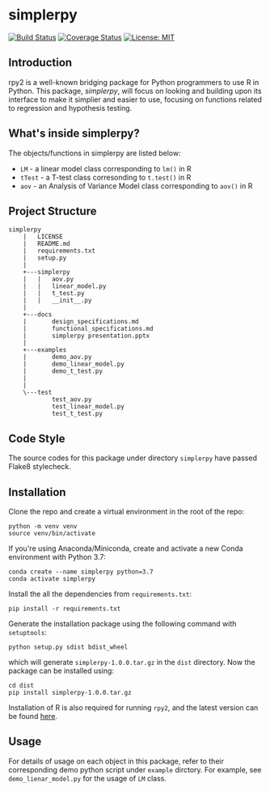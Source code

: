 # simplerpy
[![Build Status](https://app.travis-ci.com/Rogerwyf/simplerpy.svg?branch=main)](https://app.travis-ci.com/Rogerwyf/simplerpy)
[![Coverage Status](https://coveralls.io/repos/github/Rogerwyf/simplerpy/badge.svg?branch=main)](https://coveralls.io/github/Rogerwyf/simplerpy?branch=main)
[![License: MIT](https://img.shields.io/badge/License-MIT-yellow.svg)](https://opensource.org/licenses/MIT)

## Introduction
rpy2 is a well-known bridging package for Python programmers to use R in Python. This package, *simplerpy*, will focus on looking and building upon its interface to make it simplier and easier to use, focusing on functions related to regression and hypothesis testing.

## What's inside simplerpy?
The objects/functions in simplerpy are listed below:
* `LM` - a linear model class corresponding to `lm()` in R
* `tTest` - a T-test class corresonding to `t.test()` in R
* `aov` - an Analysis of Variance Model class corresponding to `aov()` in R

## Project Structure
```
simplerpy
    |   LICENSE
    |   README.md
    |   requirements.txt
    |   setup.py
    |   
    +---simplerpy
    |   |   aov.py
    |   |   linear_model.py
    |   |   t_test.py
    |   |   __init__.py
    |           
    +---docs
    |       design_specifications.md
    |       functional_specifications.md
    |       simplerpy presentation.pptx
    |       
    +---examples
    |       demo_aov.py
    |       demo_linear_model.py
    |       demo_t_test.py
    |       
    |           
    \---test
            test_aov.py
            test_linear_model.py
            test_t_test.py
```
## Code Style
The source codes for this package under directory `simplerpy` have passed Flake8 stylecheck.

## Installation
Clone the repo and create a virtual environment in the root of the repo:
```
python -m venv venv
source venv/bin/activate
```
If you're using Anaconda/Miniconda, create and activate a new Conda environment with Python 3.7:
```
conda create --name simplerpy python=3.7
conda activate simplerpy
```
Install the all the dependencies from `requirements.txt`:
```
pip install -r requirements.txt
```
Generate the installation package using the following command with `setuptools`:
```
python setup.py sdist bdist_wheel
```
which will generate `simplerpy-1.0.0.tar.gz` in the `dist` directory. Now the package can be
installed using:
```
cd dist
pip install simplerpy-1.0.0.tar.gz
```

Installation of R is also required for running `rpy2`, and the latest version can be found [here](https://cran.r-project.org/).
## Usage
For details of usage on each object in this package, refer to their corresponding demo python script under `example` dirctory.
For example, see `demo_lienar_model.py` for the usage of `LM` class.



